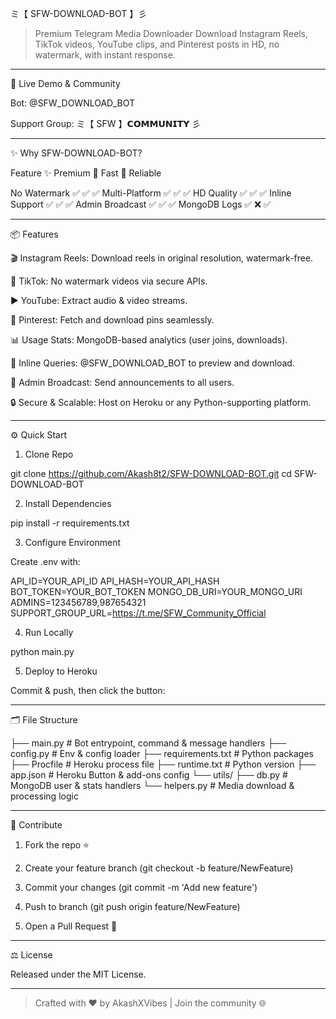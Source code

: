 ミ【 SFW-DOWNLOAD-BOT 】彡

> Premium Telegram Media Downloader Download Instagram Reels, TikTok videos, YouTube clips, and Pinterest posts in HD, no watermark, with instant response.



  


---

🚀 Live Demo & Community

Bot: @SFW_DOWNLOAD_BOT

Support Group: ミ【 SFW 】𝗖𝗢𝗠𝗠𝗨𝗡𝗜𝗧𝗬 彡



---

✨ Why SFW-DOWNLOAD-BOT?

Feature	✨ Premium	🔄 Fast	💎 Reliable

No Watermark	✅	✅	✅
Multi-Platform	✅	✅	✅
HD Quality	✅	✅	✅
Inline Support	✅	✅	✅
Admin Broadcast	✅	✅	✅
MongoDB Logs	✅	❌	✅



---

📦 Features

🎬 Instagram Reels: Download reels in original resolution, watermark-free.

🎵 TikTok: No watermark videos via secure APIs.

▶️ YouTube: Extract audio & video streams.

📌 Pinterest: Fetch and download pins seamlessly.

📊 Usage Stats: MongoDB-based analytics (user joins, downloads).

📡 Inline Queries: @SFW_DOWNLOAD_BOT <link> to preview and download.

📢 Admin Broadcast: Send announcements to all users.

🔒 Secure & Scalable: Host on Heroku or any Python-supporting platform.



---

⚙️ Quick Start

1. Clone Repo

git clone https://github.com/Akash8t2/SFW-DOWNLOAD-BOT.git
cd SFW-DOWNLOAD-BOT


2. Install Dependencies

pip install -r requirements.txt


3. Configure Environment

Create .env with:

API_ID=YOUR_API_ID
API_HASH=YOUR_API_HASH
BOT_TOKEN=YOUR_BOT_TOKEN
MONGO_DB_URI=YOUR_MONGO_URI
ADMINS=123456789,987654321
SUPPORT_GROUP_URL=https://t.me/SFW_Community_Official



4. Run Locally

python main.py


5. Deploy to Heroku

Commit & push, then click the button: 





---

🗂️ File Structure

├── main.py           # Bot entrypoint, command & message handlers
├── config.py         # Env & config loader
├── requirements.txt  # Python packages
├── Procfile          # Heroku process file
├── runtime.txt       # Python version
├── app.json          # Heroku Button & add-ons config
└── utils/
    ├── db.py         # MongoDB user & stats handlers
    └── helpers.py    # Media download & processing logic


---

🤝 Contribute

1. Fork the repo ⭐


2. Create your feature branch (git checkout -b feature/NewFeature)


3. Commit your changes (git commit -m 'Add new feature')


4. Push to branch (git push origin feature/NewFeature)


5. Open a Pull Request 🚀




---

⚖️ License

Released under the MIT License.


---

> Crafted with ❤️ by AkashXVibes | Join the community 🌐

